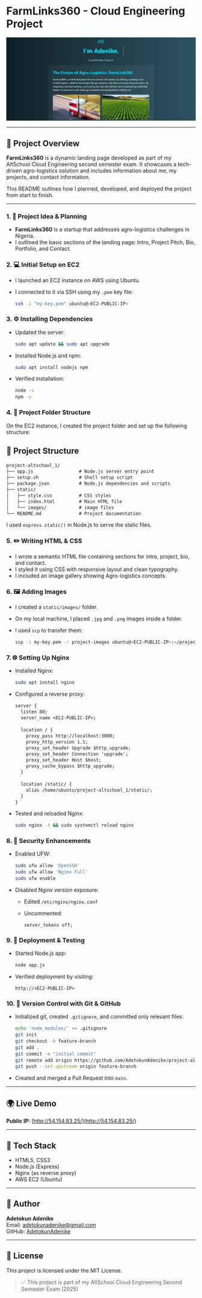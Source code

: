 # FarmLinks360 - Cloud Engineering Project

![Screenshot of Rendered Page](/static/images/landing-page.png)

---

## 📌 Project Overview

**FarmLinks360** is a dynamic landing page developed as part of my AltSchool Cloud Engineering second semester exam. It showcases a tech-driven agro-logistics solution and includes information about me, my projects, and contact information.

This README outlines how I planned, developed, and deployed the project from start to finish.

---


### 1. 🧠 Project Idea & Planning

* **FarmLinks360** is a startup that addresses agro-logistics challenges in Nigeria.
* I outlined the basic sections of the landing page: Intro, Project Pitch, Bio, Portfolio, and Contact.

### 2. 💻 Initial Setup on EC2

* I launched an EC2 instance on AWS using Ubuntu.
* I connected to it via SSH using my `.pem` key file:

  ```bash
  ssh -i "my-key.pem" ubuntu@<EC2-PUBLIC-IP>
  ```

### 3. ⚙️ Installing Dependencies

* Updated the server:

  ```bash
  sudo apt update && sudo apt upgrade
  ```
* Installed Node.js and npm:

  ```bash
  sudo apt install nodejs npm
  ```
* Verified installation:

  ```bash
  node -v
  npm -v
  ```

### 4. 📁 Project Folder Structure

On the EC2 instance, I created the project folder and set up the following structure:

## 📁 Project Structure

```
project-altschool_1/
├── app.js                 # Node.js server entry point
├── setup.sh               # Shell setup script
├── package.json           # Node.js dependencies and scripts
├── static/
│   ├── style.css          # CSS styles
│   ├── index.html         # Main HTML file
│   └── images/            # image files
└── README.md              # Project documentation
```

I used `express.static()` in Node.js to serve the static files.

### 5. ✏️ Writing HTML & CSS

* I wrote a semantic HTML file containing sections for intro, project, bio, and contact.
* I styled it using CSS with responsive layout and clean typography.
* I included an image gallery showing Agro-logistics concepts.

### 6. 🖼️ Adding Images

* I created a `static/images/` folder.
* On my local machine, I placed `.jpg` and `.png` images inside a folder.
* I used `scp` to transfer them:

  ```bash
  scp -i my-key.pem -r project-images ubuntu@<EC2-PUBLIC-IP>:~/project-altschool_1/static/images/
  ```

### 7. 🌐 Setting Up Nginx

* Installed Nginx:

  ```bash
  sudo apt install nginx
  ```
* Configured a reverse proxy:

  ```nginx
  server {
    listen 80;
    server_name <EC2-PUBLIC-IP>;

    location / {
      proxy_pass http://localhost:3000;
      proxy_http_version 1.1;
      proxy_set_header Upgrade $http_upgrade;
      proxy_set_header Connection 'upgrade';
      proxy_set_header Host $host;
      proxy_cache_bypass $http_upgrade;
    }

    location /static/ {
      alias /home/ubuntu/project-altschool_1/static/;
    }
  }
  ```
* Tested and reloaded Nginx:

  ```bash
  sudo nginx -t && sudo systemctl reload nginx
  ```

### 8. 🔐 Security Enhancements

* Enabled UFW:

  ```bash
  sudo ufw allow 'OpenSSH'
  sudo ufw allow 'Nginx Full'
  sudo ufw enable
  ```
* Disabled Nginx version exposure:

  * Edited `/etc/nginx/nginx.conf`
  * Uncommented:

    ```nginx
    server_tokens off;
    ```

### 9. 🚀 Deployment & Testing

* Started Node.js app:

  ```bash
  node app.js
  ```
* Verified deployment by visiting:

  ```
  http://<EC2-PUBLIC-IP>
  ```

### 10. 🔄 Version Control with Git & GitHub

* Initialized git, created `.gitignore`, and committed only relevant files:

  ```bash
  echo 'node_modules/' >> .gitignore
  git init
  git checkout -b feature-branch
  git add .
  git commit -m "initial commit"
  git remote add origin https://github.com/AdetokunAdenike/project-altschool_1.git
  git push --set-upstream origin feature-branch
  ```
* Created and merged a Pull Request into `main`.

---

## 🌍 Live Demo

**Public IP:** [http://54.154.83.25/](http://54.154.83.25/)

---

## 📜 Tech Stack

* HTML5, CSS3
* Node.js (Express)
* Nginx (as reverse proxy)
* AWS EC2 (Ubuntu)

---

## 🤝 Author

**Adetokun Adenike**  
Email: adetokunadenike@gmail.com  
GitHub: [AdetokunAdenike](https://github.com/AdetokunAdenike)

---

## 📜 License

This project is licensed under the MIT License.

> ✅ This project is part of my AltSchool Cloud Engineering Second Semester Exam (2025)

